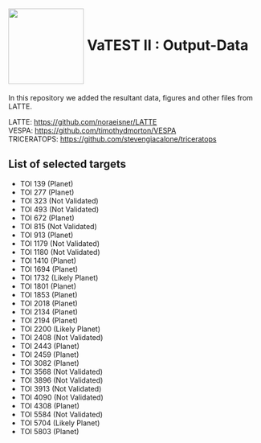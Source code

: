 <h1><img align="center" height="150" src="https://github.com/priyashmistry/VaTEST-II-Output-Files/blob/main/Logo/download.png"> VaTEST II : Output-Data</h1>

In this repository we added the resultant data, figures and other files from LATTE.

LATTE: https://github.com/noraeisner/LATTE  
VESPA: https://github.com/timothydmorton/VESPA  
TRICERATOPS: https://github.com/stevengiacalone/triceratops  

## List of selected targets
* TOI 139 (Planet)
* TOI 277 (Planet)
* TOI 323 (Not Validated)
* TOI 493 (Not Validated)
* TOI 672 (Planet)
* TOI 815 (Not Validated)
* TOI 913 (Planet)
* TOI 1179 (Not Validated)
* TOI 1180 (Not Validated)
* TOI 1410 (Planet)
* TOI 1694 (Planet)
* TOI 1732 (Likely Planet)
* TOI 1801 (Planet)
* TOI 1853 (Planet)
* TOI 2018 (Planet)
* TOI 2134 (Planet)
* TOI 2194 (Planet)
* TOI 2200 (Likely Planet)
* TOI 2408 (Not Validated)
* TOI 2443 (Planet)
* TOI 2459 (Planet)
* TOI 3082 (Planet)
* TOI 3568 (Not Validated)
* TOI 3896 (Not Validated)
* TOI 3913 (Not Validated)
* TOI 4090 (Not Validated)
* TOI 4308 (Planet)
* TOI 5584 (Not Validated)
* TOI 5704 (Likely Planet)
* TOI 5803 (Planet)
